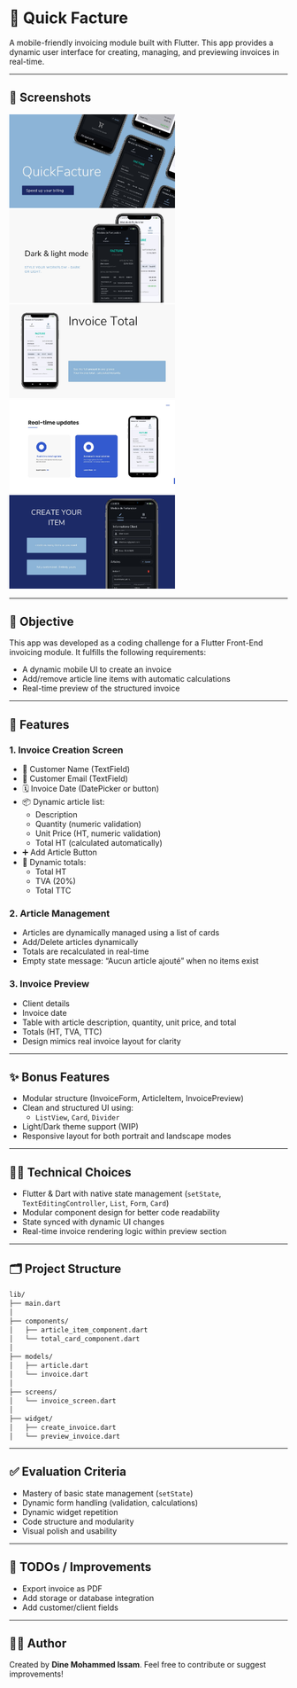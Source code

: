 # 📄 Quick Facture

A mobile-friendly invoicing module built with Flutter. This app provides a dynamic user interface for creating, managing, and previewing invoices in real-time.

---
## 📸 Screenshots


<img src="assets/images/1.jpg" alt="Invoice Creation 1" width="300"/>
<img src="assets/images/2.jpg" alt="Invoice Creation 2" width="300"/>


<img src="assets/images/3.jpg" alt="Invoice Preview 1" width="300"/>
<img src="assets/images/4.jpg" alt="Invoice Preview 2" width="300"/>


<img src="assets/images/5.jpg" alt="Dark Mode Preview" width="300"/>

---

## 🎯 Objective

This app was developed as a coding challenge for a Flutter Front-End invoicing module. It fulfills the following requirements:

- A dynamic mobile UI to create an invoice
- Add/remove article line items with automatic calculations
- Real-time preview of the structured invoice

---

## 🧾 Features

### 1. Invoice Creation Screen

- 👤 Customer Name (TextField)
- 📧 Customer Email (TextField)
- 🗓️ Invoice Date (DatePicker or button)
- 📦 Dynamic article list:
  - Description
  - Quantity (numeric validation)
  - Unit Price (HT, numeric validation)
  - Total HT (calculated automatically)
- ➕ Add Article Button
- 🧮 Dynamic totals:
  - Total HT
  - TVA (20%)
  - Total TTC

### 2. Article Management

- Articles are dynamically managed using a list of cards
- Add/Delete articles dynamically
- Totals are recalculated in real-time
- Empty state message: “Aucun article ajouté” when no items exist

### 3. Invoice Preview

- Client details
- Invoice date
- Table with article description, quantity, unit price, and total
- Totals (HT, TVA, TTC)
- Design mimics real invoice layout for clarity

---

## ✨ Bonus Features

- Modular structure (InvoiceForm, ArticleItem, InvoicePreview)
- Clean and structured UI using:
  - `ListView`, `Card`, `Divider`
- Light/Dark theme support (WIP)
- Responsive layout for both portrait and landscape modes

---

## 🧑‍💻 Technical Choices

- Flutter & Dart with native state management (`setState`, `TextEditingController`, `List`, `Form`, `Card`)
- Modular component design for better code readability
- State synced with dynamic UI changes
- Real-time invoice rendering logic within preview section

---

## 🗂️ Project Structure

```
lib/
├── main.dart
│
├── components/
│   ├── article_item_component.dart
│   └── total_card_component.dart
│
├── models/
│   ├── article.dart
│   └── invoice.dart
│
├── screens/
│   └── invoice_screen.dart
│
├── widget/
│   ├── create_invoice.dart
│   └── preview_invoice.dart
```
---

## ✅ Evaluation Criteria

- Mastery of basic state management (`setState`)
- Dynamic form handling (validation, calculations)
- Dynamic widget repetition
- Code structure and modularity
- Visual polish and usability

---

## 📌 TODOs / Improvements

- Export invoice as PDF
- Add storage or database integration
- Add customer/client fields

---

## 🧑‍💻 Author

Created by **Dine Mohammed Issam**. Feel free to contribute or suggest improvements!

